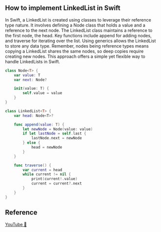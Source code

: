 ## How to implement LinkedList in Swift

In Swift, a LinkedList is created using classes to leverage their reference type nature. It involves defining a Node class that holds a value and a reference to the next node. The LinkedList class maintains a reference to the first node, the head. Key functions include append for adding nodes, and traverse for iterating over the list. Using generics allows the LinkedList to store any data type. Remember, nodes being reference types means copying a LinkedList shares the same nodes, so deep copies require creating new nodes. This approach offers a simple yet flexible way to handle LinkedLists in Swift.

```swift
class Node<T> {
    var value: T
    var next: Node?

    init(value: T) {
        self.value = value
    }
}

class LinkedList<T> {
    var head: Node<T>?

    func append(value: T) {
        let newNode = Node(value: value)
        if let lastNode = self.last {
            lastNode.next = newNode
        } else {
            head = newNode
        }
    }

    func traverse() {
        var current = head
        while current != nil {
            print(current!.value)
            current = current?.next
        }
    }
}
```

## Reference

[YouTube 👀](https://youtube.com/shorts/BdpafF4uyfA?feature=share)
